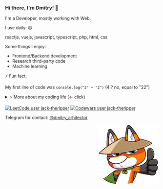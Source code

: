 ### Hi there, I'm Dmitry! 👋

I'm a Developer, mostly working with Web.

I use daily: 😄

reactjs, vuejs, javascript, typescript, php, html, css

Some things I enjoy:

- Frontend/Backend development
- Research third-party code
- Machine learning

⚡ Fun fact:

My first line of code was `console.log("2" + "2")` (4 ? no, equal to "22")

<details>
<summary>⚡️ More about my coding life (<- click)</summary>

<br />

![Top Langs](https://github-readme-stats.vercel.app/api/top-langs/?username=jack-theripper&layout=compact)

![Dmitry Arhitector's github stats](https://github-readme-stats.vercel.app/api?username=jack-theripper&count_private=true&show_icons=true)

</details>

[![LeetCode user jack-theripper](https://img.shields.io/badge/dynamic/json?style=flat-square&labelColor=black&color=%23ffa116&label=Solved&query=solvedOverTotal&url=https%3A%2F%2Fleetcode-badge.vercel.app%2Fapi%2Fusers%2Fjack-theripper&logo=leetcode&logoColor=yellow)](https://leetcode.com/jack-theripper/) [![Codewars user jack-theripper](https://www.codewars.com/users/jack-theripper/badges/micro)](https://www.codewars.com/users/jack-theripper/)

Telegram for contact: [@dmitry_arhitector](https://t.me/dmitry_arhitector)

<img align="right" src="https://github.com/jack-theripper/jack-theripper/raw/main/assets/thumbs-up.png" width="200" alt="thumbs-up" />

